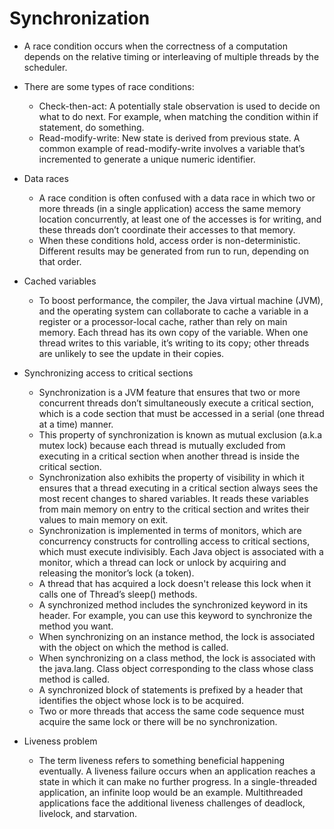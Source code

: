 # Synchronization

* A race condition occurs when the correctness of a computation depends on the
relative timing or interleaving of multiple threads by the scheduler.
* There are some types of race conditions:
    * Check-then-act: A potentially stale observation is used to decide on what to do next.
    For example, when matching the condition within if statement, do something.
    * Read-modify-write: New state is derived from previous state. A common example
    of read-modify-write involves a variable that’s incremented to generate a unique numeric identifier.

* Data races
    * A race condition is often confused with a data race in which two or more threads (in a
      single application) access the same memory location concurrently, at least one of the
      accesses is for writing, and these threads don’t coordinate their accesses to that memory.
    * When these conditions hold, access order is non-deterministic. Different results may be
      generated from run to run, depending on that order.

* Cached variables
    * To boost performance, the compiler, the Java virtual machine (JVM), and the operating
      system can collaborate to cache a variable in a register or a processor-local cache, rather
      than rely on main memory. Each thread has its own copy of the variable. When one
      thread writes to this variable, it’s writing to its copy; other threads are unlikely to see the
      update in their copies.

* Synchronizing access to critical sections
    * Synchronization is a JVM feature that ensures that two or more concurrent threads don’t simultaneously
      execute a critical section, which is a code section that must be accessed in a serial (one thread at a time) manner.
    * This property of synchronization is known as mutual exclusion (a.k.a mutex lock) because each thread
      is mutually excluded from executing in a critical section when another thread is inside
      the critical section.
    * Synchronization also exhibits the property of visibility in which it ensures that a
      thread executing in a critical section always sees the most recent changes to shared
      variables. It reads these variables from main memory on entry to the critical section and
      writes their values to main memory on exit.
    * Synchronization is implemented in terms of monitors, which are concurrency
      constructs for controlling access to critical sections, which must execute indivisibly. Each
      Java object is associated with a monitor, which a thread can lock or unlock by acquiring
      and releasing the monitor’s lock (a token).
    * A thread that has acquired a lock doesn't release this lock when it calls one of
      Thread’s sleep() methods.
    * A synchronized method includes the synchronized keyword in its header.
      For example, you can use this keyword to synchronize the method you want.
    * When synchronizing on an instance method, the lock is associated with the object
      on which the method is called.
    * When synchronizing on a class method, the lock is associated with the java.lang.
      Class object corresponding to the class whose class method is called.
    * A synchronized block of statements is prefixed by a header that identifies the object whose
      lock is to be acquired.
    * Two or more threads that access the same code sequence must acquire the same lock or there will be no synchronization.

* Liveness problem
    * The term liveness refers to something beneficial happening eventually. A liveness failure
      occurs when an application reaches a state in which it can make no further progress. In a
      single-threaded application, an infinite loop would be an example. Multithreaded
      applications face the additional liveness challenges of deadlock, livelock, and starvation.
